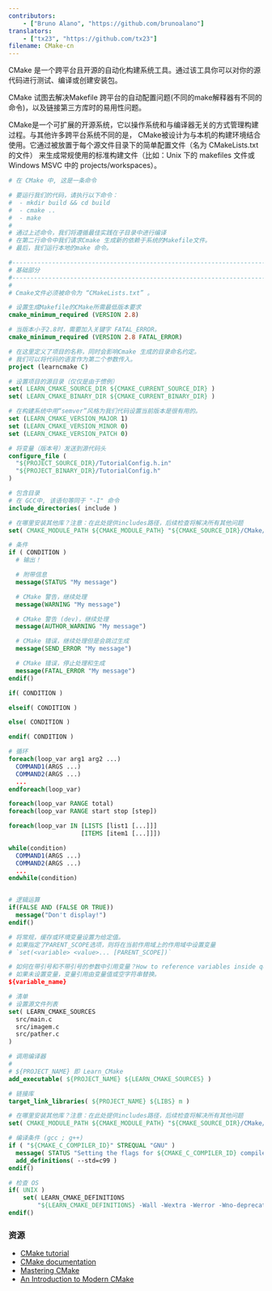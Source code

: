 ```yaml
---
contributors:
    - ["Bruno Alano", "https://github.com/brunoalano"]
translators:
    - ["tx23", "https://github.com/tx23"]
filename: CMake-cn
---
```


CMake 是一个跨平台且开源的自动化构建系统工具。通过该工具你可以对你的源代码进行测试、编译或创建安装包。

CMake 试图去解决Makefile 跨平台的自动配置问题(不同的make解释器有不同的命令)，以及链接第三方库时的易用性问题。

CMake是一个可扩展的开源系统，它以操作系统和与编译器无关的方式管理构建过程。与其他许多跨平台系统不同的是，
CMake被设计为与本机的构建环境结合使用。它通过被放置于每个源文件目录下的简单配置文件（名为 CMakeLists.txt 的文件）
来生成常规使用的标准构建文件（比如：Unix 下的 makefiles 文件或 Windows MSVC 中的 projects/workspaces）。

```cmake
# 在 CMake 中, 这是一条命令

# 要运行我们的代码，请执行以下命令：
#  - mkdir build && cd build
#  - cmake ..
#  - make
# 
# 通过上述命令，我们将遵循最佳实践在子目录中进行编译
# 在第二行命令中我们请求Cmake 生成新的依赖于系统的Makefile文件。
# 最后，我们运行本地的make 命令。

#------------------------------------------------------------------------------
# 基础部分
#------------------------------------------------------------------------------
#
# Cmake文件必须被命令为 “CMakeLists.txt” 。

# 设置生成Makefile的CMake所需最低版本要求
cmake_minimum_required (VERSION 2.8)

# 当版本小于2.8时，需要加入关键字 FATAL_ERROR。
cmake_minimum_required (VERSION 2.8 FATAL_ERROR)

# 在这里定义了项目的名称，同时会影响Cmake 生成的目录命名约定。
# 我们可以将代码的语言作为第二个参数传入。
project (learncmake C)

# 设置项目的源目录（仅仅是由于惯例）
set( LEARN_CMAKE_SOURCE_DIR ${CMAKE_CURRENT_SOURCE_DIR} )
set( LEARN_CMAKE_BINARY_DIR ${CMAKE_CURRENT_BINARY_DIR} )

# 在构建系统中用“semver”风格为我们代码设置当前版本是很有用的。
set (LEARN_CMAKE_VERSION_MAJOR 1)
set (LEARN_CMAKE_VERSION_MINOR 0)
set (LEARN_CMAKE_VERSION_PATCH 0)

# 将变量（版本号）发送到源代码头
configure_file (
  "${PROJECT_SOURCE_DIR}/TutorialConfig.h.in"
  "${PROJECT_BINARY_DIR}/TutorialConfig.h"
)

# 包含目录
# 在 GCC中, 该语句等同于 "-I" 命令
include_directories( include )

# 在哪里安装其他库？注意：在此处提供includes路径，后续检查将解决所有其他问题
set( CMAKE_MODULE_PATH ${CMAKE_MODULE_PATH} "${CMAKE_SOURCE_DIR}/CMake/modules/" )

# 条件
if ( CONDITION )
  # 输出！

  # 附带信息
  message(STATUS "My message")

  # CMake 警告，继续处理
  message(WARNING "My message")

  # CMake 警告 (dev)，继续处理
  message(AUTHOR_WARNING "My message")

  # CMake 错误，继续处理但是会跳过生成
  message(SEND_ERROR "My message")

  # CMake 错误，停止处理和生成
  message(FATAL_ERROR "My message")
endif()

if( CONDITION )

elseif( CONDITION )

else( CONDITION )

endif( CONDITION )

# 循环
foreach(loop_var arg1 arg2 ...)
  COMMAND1(ARGS ...)
  COMMAND2(ARGS ...)
  ...
endforeach(loop_var)

foreach(loop_var RANGE total)
foreach(loop_var RANGE start stop [step])

foreach(loop_var IN [LISTS [list1 [...]]]
                    [ITEMS [item1 [...]]])

while(condition)
  COMMAND1(ARGS ...)
  COMMAND2(ARGS ...)
  ...
endwhile(condition)


# 逻辑运算
if(FALSE AND (FALSE OR TRUE))
  message("Don't display!")
endif()

# 将常规，缓存或环境变量设置为给定值。
# 如果指定了PARENT_SCOPE选项，则将在当前作用域上的作用域中设置变量
# `set(<variable> <value>... [PARENT_SCOPE])`

# 如何在带引号和不带引号的参数中引用变量？How to reference variables inside quoted and unquoted arguments?
# 如果未设置变量，变量引用由变量值或空字符串替换。
${variable_name}

# 清单
# 设置源文件列表
set( LEARN_CMAKE_SOURCES 
  src/main.c
  src/imagem.c
  src/pather.c
)

# 调用编译器
#
# ${PROJECT_NAME} 即 Learn_CMake 
add_executable( ${PROJECT_NAME} ${LEARN_CMAKE_SOURCES} )

# 链接库
target_link_libraries( ${PROJECT_NAME} ${LIBS} m )

# 在哪里安装其他库？注意：在此处提供includes路径，后续检查将解决所有其他问题
set( CMAKE_MODULE_PATH ${CMAKE_MODULE_PATH} "${CMAKE_SOURCE_DIR}/CMake/modules/" )

# 编译条件 (gcc ; g++)
if ( "${CMAKE_C_COMPILER_ID}" STREQUAL "GNU" )
  message( STATUS "Setting the flags for ${CMAKE_C_COMPILER_ID} compiler" )
  add_definitions( --std=c99 )
endif()

# 检查 OS
if( UNIX )
    set( LEARN_CMAKE_DEFINITIONS
        "${LEARN_CMAKE_DEFINITIONS} -Wall -Wextra -Werror -Wno-deprecated-declarations -Wno-unused-parameter -Wno-comment" )
endif()
```

### 资源

+ [CMake tutorial](https://cmake.org/cmake-tutorial/)
+ [CMake documentation](https://cmake.org/documentation/)
+ [Mastering CMake](http://amzn.com/1930934319/)
+ [An Introduction to Modern CMake](https://cliutils.gitlab.io/modern-cmake/)
